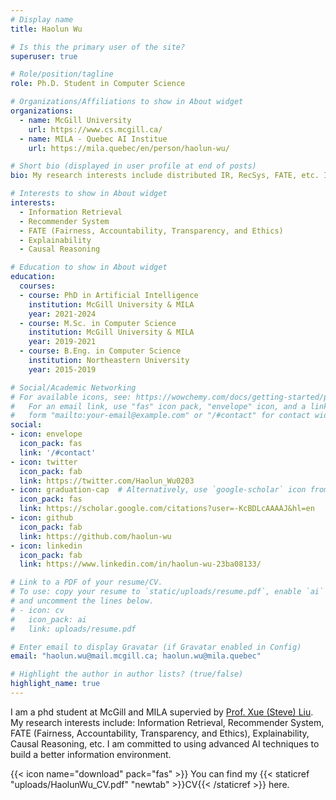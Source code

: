 ```yaml
---
# Display name
title: Haolun Wu

# Is this the primary user of the site?
superuser: true

# Role/position/tagline
role: Ph.D. Student in Computer Science

# Organizations/Affiliations to show in About widget
organizations:
  - name: McGill University
    url: https://www.cs.mcgill.ca/
  - name: MILA - Quebec AI Institue
    url: https://mila.quebec/en/person/haolun-wu/

# Short bio (displayed in user profile at end of posts)
bio: My research interests include distributed IR, RecSys, FATE, etc. I am commited to using AI techniques for benefiting data-driven decision-making in human lives.

# Interests to show in About widget
interests:
  - Information Retrieval
  - Recommender System
  - FATE (Fairness, Accountability, Transparency, and Ethics)
  - Explainability
  - Causal Reasoning

# Education to show in About widget
education:
  courses:
  - course: PhD in Artificial Intelligence
    institution: McGill University & MILA
    year: 2021-2024
  - course: M.Sc. in Computer Science
    institution: McGill University & MILA
    year: 2019-2021
  - course: B.Eng. in Computer Science
    institution: Northeastern University
    year: 2015-2019

# Social/Academic Networking
# For available icons, see: https://wowchemy.com/docs/getting-started/page-builder/#icons
#   For an email link, use "fas" icon pack, "envelope" icon, and a link in the
#   form "mailto:your-email@example.com" or "/#contact" for contact widget.
social:
- icon: envelope
  icon_pack: fas
  link: '/#contact'
- icon: twitter
  icon_pack: fab
  link: https://twitter.com/Haolun_Wu0203
- icon: graduation-cap  # Alternatively, use `google-scholar` icon from `ai` icon pack
  icon_pack: fas
  link: https://scholar.google.com/citations?user=-KcBDLcAAAAJ&hl=en
- icon: github
  icon_pack: fab
  link: https://github.com/haolun-wu
- icon: linkedin
  icon_pack: fab
  link: https://www.linkedin.com/in/haolun-wu-23ba08133/

# Link to a PDF of your resume/CV.
# To use: copy your resume to `static/uploads/resume.pdf`, enable `ai` icons in `params.toml`, 
# and uncomment the lines below.
# - icon: cv
#   icon_pack: ai
#   link: uploads/resume.pdf

# Enter email to display Gravatar (if Gravatar enabled in Config)
email: "haolun.wu@mail.mcgill.ca; haolun.wu@mila.quebec"

# Highlight the author in author lists? (true/false)
highlight_name: true
---
```


I am a phd student at McGill and MILA supervied by [Prof. Xue (Steve) Liu](https://mila.quebec/en/person/xue-liu/). 
My research interests include: Information Retrieval, Recommender System, FATE (Fairness, Accountability, Transparency, and Ethics), Explainability, Causal Reasoning, etc.
I am committed to using advanced AI techniques to build a better information environment.


{{< icon name="download" pack="fas" >}} You can find my {{< staticref "uploads/HaolunWu_CV.pdf" "newtab" >}}CV{{< /staticref >}} here.
